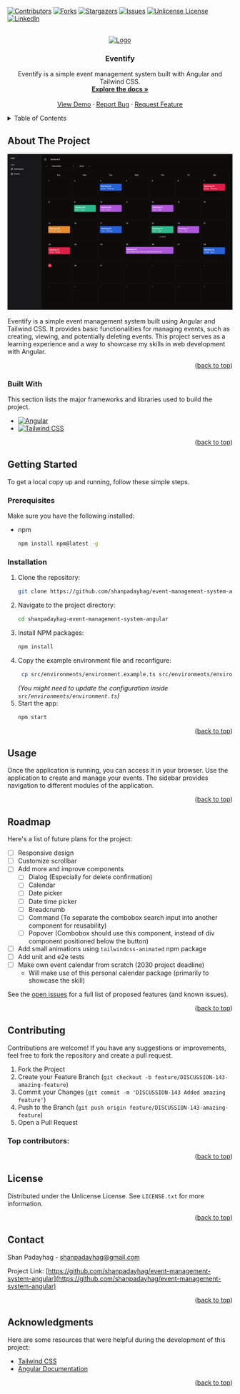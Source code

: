 <a id="readme-top"></a>

[![Contributors][contributors-shield]][contributors-url]
[![Forks][forks-shield]][forks-url]
[![Stargazers][stars-shield]][stars-url]
[![Issues][issues-shield]][issues-url]
[![Unlicense License][license-shield]][license-url]
[![LinkedIn][linkedin-shield]][linkedin-url]

<!-- PROJECT LOGO -->
<br />
<div align="center">
  <a href="https://github.com/shanpadayhag/event-management-system-angular">
    <img src="public/favicon.ico" alt="Logo" width="80" height="80">
  </a>

  <h3 align="center">Eventify</h3>

  <p align="center">
    Eventify is a simple event management system built with Angular and Tailwind CSS.
    <br />
    <a href="https://github.com/shanpadayhag/event-management-system-angular"><strong>Explore the docs »</strong></a>
    <br />
    <br />
    <a href="https://github.com/shanpadayhag/event-management-system-angular">View Demo</a>
    ·
    <a href="https://github.com/shanpadayhag/event-management-system-angular/issues/new?labels=bug&template=bug-report---.md">Report Bug</a>
    ·
    <a href="https://github.com/shanpadayhag/event-management-system-angular/issues/new?labels=enhancement&template=feature-request---.md">Request Feature</a>
  </p>
</div>

<!-- TABLE OF CONTENTS -->
<details>
  <summary>Table of Contents</summary>
  <ol>
    <li>
      <a href="#about-the-project">About The Project</a>
      <ul>
        <li><a href="#built-with">Built With</a></li>
      </ul>
    </li>
    <li>
      <a href="#getting-started">Getting Started</a>
      <ul>
        <li><a href="#prerequisites">Prerequisites</a></li>
        <li><a href="#installation">Installation</a></li>
      </ul>
    </li>
    <li><a href="#usage">Usage</a></li>
    <li><a href="#roadmap">Roadmap</a></li>
    <li><a href="#contributing">Contributing</a></li>
    <li><a href="#license">License</a></li>
    <li><a href="#contact">Contact</a></li>
    <li><a href="#acknowledgments">Acknowledgments</a></li>
  </ol>
</details>

<!-- ABOUT THE PROJECT -->
## About The Project

[![Product Name Screen Shot][product-screenshot]](https://raw.githubusercontent.com/shanpadayhag/event-management-system-angular/refs/heads/master/public/images/dashboard_screenshot.png)

Eventify is a simple event management system built using Angular and Tailwind CSS. It provides basic functionalities for managing events, such as creating, viewing, and potentially deleting events. This project serves as a learning experience and a way to showcase my skills in web development with Angular.

<p align="right">(<a href="#readme-top">back to top</a>)</p>

### Built With

This section lists the major frameworks and libraries used to build the project.

*   [![Angular][Angular.io]][Angular-url]
*   [![Tailwind CSS][tailwindcss.com]][tailwindcss-url]

<p align="right">(<a href="#readme-top">back to top</a>)</p>

<!-- GETTING STARTED -->
## Getting Started

To get a local copy up and running, follow these simple steps.

### Prerequisites

Make sure you have the following installed:
*   npm
    ```sh
    npm install npm@latest -g
    ```

### Installation

1.  Clone the repository:
    ```sh
    git clone https://github.com/shanpadayhag/event-management-system-angular.git
    ```
2.  Navigate to the project directory:
    ```sh
    cd shanpadayhag-event-management-system-angular
    ```
3.  Install NPM packages:
    ```sh
    npm install
    ```
4. Copy the example environment file and reconfigure:
   ```sh
    cp src/environments/environment.example.ts src/environments/environment.ts
   ```
   *(You might need to update the configuration inside `src/environments/environment.ts`)*
5. Start the app:
    ```sh
    npm start
    ```

<p align="right">(<a href="#readme-top">back to top</a>)</p>

<!-- USAGE EXAMPLES -->
## Usage

Once the application is running, you can access it in your browser. Use the application to create and manage your events. The sidebar provides navigation to different modules of the application.

<p align="right">(<a href="#readme-top">back to top</a>)</p>

<!-- ROADMAP -->
## Roadmap

Here's a list of future plans for the project:

- [ ] Responsive design
- [ ] Customize scrollbar
- [ ] Add more and improve components
  - [ ] Dialog (Especially for delete confirmation)
  - [ ] Calendar
  - [ ] Date picker
  - [ ] Date time picker
  - [ ] Breadcrumb
  - [ ] Command (To separate the combobox search input into another component for reusability)
  - [ ] Popover (Combobox should use this component, instead of div component positioned below the button)
- [ ] Add small animations using `tailwindcss-animated` npm package
- [ ] Add unit and e2e tests
- [ ] Make own event calendar from scratch (2030 project deadline)
    -  Will make use of this personal calendar package (primarily to showcase the skill)

See the [open issues](https://github.com/shanpadayhag/event-management-system-angular/issues) for a full list of proposed features (and known issues).

<p align="right">(<a href="#readme-top">back to top</a>)</p>

<!-- CONTRIBUTING -->
## Contributing

Contributions are welcome! If you have any suggestions or improvements, feel free to fork the repository and create a pull request.

1.  Fork the Project
2.  Create your Feature Branch (`git checkout -b feature/DISCUSSION-143-amazing-feature`)
3.  Commit your Changes (`git commit -m 'DISCUSSION-143 Added amazing feature'`)
4.  Push to the Branch (`git push origin feature/DISCUSSION-143-amazing-feature`)
5.  Open a Pull Request

### Top contributors:
<!-- Add the contributors image when available -->

<p align="right">(<a href="#readme-top">back to top</a>)</p>

<!-- LICENSE -->
## License

Distributed under the Unlicense License. See `LICENSE.txt` for more information.

<p align="right">(<a href="#readme-top">back to top</a>)</p>

<!-- CONTACT -->
## Contact

Shan Padayhag - shanpadayhag@gmail.com

Project Link: [https://github.com/shanpadayhag/event-management-system-angular](https://github.com/shanpadayhag/event-management-system-angular)

<p align="right">(<a href="#readme-top">back to top</a>)</p>

<!-- ACKNOWLEDGMENTS -->
## Acknowledgments

Here are some resources that were helpful during the development of this project:

*   [Tailwind CSS](https://tailwindcss.com/)
*   [Angular Documentation](https://angular.io/docs)

<p align="right">(<a href="#readme-top">back to top</a>)</p>

<!-- MARKDOWN LINKS & IMAGES -->
<!-- https://www.markdownguide.org/basic-syntax/#reference-style-links -->
[contributors-shield]: https://img.shields.io/github/contributors/shanpadayhag/event-management-system-angular?style=for-the-badge
[contributors-url]: https://github.com/shanpadayhag/event-management-system-angular/graphs/contributors
[forks-shield]: https://img.shields.io/github/forks/shanpadayhag/event-management-system-angular?style=for-the-badge
[forks-url]: https://github.com/shanpadayhag/event-management-system-angular/network/members
[stars-shield]: https://img.shields.io/github/stars/shanpadayhag/event-management-system-angular?style=for-the-badge
[stars-url]: https://github.com/shanpadayhag/event-management-system-angular/stargazers
[issues-shield]: https://img.shields.io/github/issues/shanpadayhag/event-management-system-angular?style=for-the-badge
[issues-url]: https://github.com/shanpadayhag/event-management-system-angular/issues
[license-shield]: https://img.shields.io/github/license/shanpadayhag/event-management-system-angular?style=for-the-badge
[license-url]: https://github.com/shanpadayhag/event-management-system-angular/blob/master/LICENSE.txt
[linkedin-shield]: https://img.shields.io/badge/-LinkedIn-black.svg?style=for-the-badge&logo=linkedin&colorB=555
[linkedin-url]: https://linkedin.com/in/shanpadayhag
[product-screenshot]: public/images/dashboard_screenshot.png
[Angular.io]: https://img.shields.io/badge/Angular-DD0031?style=for-the-badge&logo=angular&logoColor=white
[Angular-url]: https://angular.io/
[tailwindcss.com]: https://img.shields.io/badge/tailwindcss-%2338B2AC.svg?style=for-the-badge&logo=tailwind-css&logoColor=white
[tailwindcss-url]: https://tailwindcss.com
